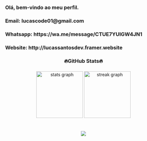 <h3><b>Olá, bem-vindo ao meu perfil.</b></h3>
<h3>Email: lucascode01@gmail.com</h3>
<h3>Whatsapp: https://wa.me/message/CTUE7YUIGW4JN1</h3>
<h3>Website: http://lucassantosdev.framer.website </h3>  

###

<h3 align="center">🔥GitHub Stats🔥</h3>

###

###


<div align="center">
  <img src="https://github-readme-stats.vercel.app/api?username=lucascode01&hide_title=false&hide_rank=false&show_icons=true&include_all_commits=true&count_private=true&disable_animations=false&theme=ocean_dark&locale=en&hide_border=false&order=1" height="150" alt="stats graph"  />
  <img src="https://streak-stats.demolab.com?user=lucascode01&locale=en&mode=daily&theme=ocean_dark&hide_border=false&border_radius=5&order=3" height="150" alt="streak graph"  />
</div>

###

###

<br clear="both">

<div align="center">
  <img src="https://profile-counter.glitch.me/lucascode01/count.svg?"  />
</div>

###


